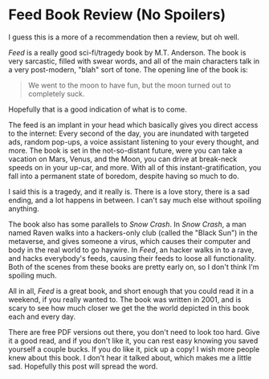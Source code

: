 # Feed Book Review (No Spoilers)

I guess this is a more of a recommendation then a review, but oh well.

*Feed* is a really good sci-fi/tragedy book by M.T. Anderson. The book is very
sarcastic, filled with swear words, and all of the main characters talk
in a very post-modern, "blah" sort of tone. The opening line of the book is:

> We went to the moon to have fun, but the moon turned out to completely suck.

Hopefully that is a good indication of what is to come.

The feed is an implant in your head which basically gives you direct access to
the internet: Every second of the day, you are inundated with targeted ads,
random pop-ups, a voice assistant listening to your every thought, and more.
The book is set in the not-so-distant future, were you can take a vacation
on Mars, Venus, and the Moon, you can drive at break-neck speeds on in your
up-car, and more. With all of this instant-gratification, you fall into a
permanent state of boredom, despite having so much to do.

I said this is a tragedy, and it really is. There is a love story, there
is a sad ending, and a lot happens in between. I can't say much else without
spoiling anything.

The book also has some parallels to *Snow Crash*. In *Snow Crash*, a man named
Raven walks into a hackers-only club (called the "Black Sun") in the
metaverse, and gives someone a virus, which causes their computer and body
in the real world to go haywire. In *Feed*, an hacker walks in to a rave, and
hacks everybody's feeds, causing their feeds to loose all functionality. Both
of the scenes from these books are pretty early on, so I don't think I'm
spoiling much.

All in all, *Feed* is a great book, and short enough that you could read it
in a weekend, if you really wanted to. The book was written in 2001, and is
scary to see how much closer we get the the world depicted in this book each
and every day.

There are free PDF versions out there, you don't need to look too hard. Give
it a good read, and if you don't like it, you can rest easy knowing you saved
yourself a couple bucks. If you do like it, pick up a copy! I wish more people
knew about this book. I don't hear it talked about, which makes me a little
sad. Hopefully this post will spread the word.
